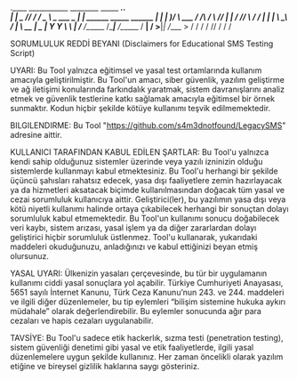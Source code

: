 .____     ___________ ________    _____  ______________.___.                         
|    |    \_   _____//  _____/   /  _  \ \_   ___ \__  |   |    ______ _____   ______
|    |     |    __)_/   \  ___  /  /_\  \/    \  \//   |   |   /  ___//     \ /  ___/
|    |___  |        \    \_\  \/    |    \     \___\____   |   \___ \|  Y Y  \\___ \ 
|_______ \/_______  /\______  /\____|__  /\______  / ______|  /____  >__|_|  /____  >
        \/        \/        \/         \/        \/\/              \/      \/     \/ 

SORUMLULUK REDDİ BEYANI (Disclaimers for Educational SMS Testing Script)

UYARI:
Bu Tool yalnızca eğitimsel ve yasal test ortamlarında kullanım amacıyla geliştirilmiştir.
Bu Tool'un amacı, siber güvenlik, yazılım geliştirme ve ağ iletişimi konularında farkındalık yaratmak, sistem davranışlarını analiz etmek ve güvenlik testlerine katkı sağlamak amacıyla eğitimsel bir örnek sunmaktır.
Kodun hiçbir şekilde kötüye kullanımı teşvik edilmemektedir.

BILGILENDIRME:
Bu Tool "https://github.com/s4m3dnotfound/LegacySMS" adresine aittir.

KULLANICI TARAFINDAN KABUL EDİLEN ŞARTLAR:
Bu Tool'u yalnızca kendi sahip olduğunuz sistemler üzerinde veya yazılı izninizin olduğu sistemlerde kullanmayı kabul etmektesiniz.
Bu Tool'u herhangi bir şekilde üçüncü şahısları rahatsız edecek, yasa dışı faaliyetlere zemin hazırlayacak ya da hizmetleri aksatacak biçimde kullanılmasından doğacak tüm yasal ve cezai sorumluluk kullanıcıya aittir.
Geliştirici(ler), bu yazılımın yasa dışı veya kötü niyetli kullanımı halinde ortaya çıkabilecek herhangi bir sonuçtan dolayı sorumluluk kabul etmemektedir.
Bu Tool'un kullanımı sonucu doğabilecek veri kaybı, sistem arızası, yasal işlem ya da diğer zararlardan dolayı geliştirici hiçbir sorumluluk üstlenmez.
Tool'u kullanarak, yukarıdaki maddeleri okuduğunuzu, anladığınızı ve kabul ettiğinizi beyan etmiş olursunuz.

YASAL UYARI:
Ülkenizin yasaları çerçevesinde, bu tür bir uygulamanın kullanımı ciddi yasal sonuçlara yol açabilir.
Türkiye Cumhuriyeti Anayasası, 5651 sayılı İnternet Kanunu, Türk Ceza Kanunu’nun 243. ve 244. maddeleri ve ilgili diğer düzenlemeler, bu tip eylemleri “bilişim sistemine hukuka aykırı müdahale” olarak değerlendirebilir.
Bu eylemler sonucunda ağır para cezaları ve hapis cezaları uygulanabilir.

TAVSİYE:
Bu Tool'u sadece etik hackerlık, sızma testi (penetration testing), sistem güvenliği denetimi gibi yasal ve etik faaliyetlerde, ilgili yasal düzenlemelere uygun şekilde kullanınız.
Her zaman öncelikli olarak yazılım etiğine ve bireysel gizlilik haklarına saygı gösteriniz.